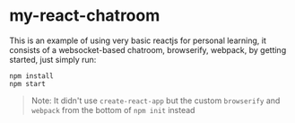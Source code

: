 # my-react-chatroom

This is an example of using very basic reactjs for personal learning, it consists of a websocket-based chatroom, browserify, webpack, by getting started, just simply run:

```shell
npm install
npm start
```

> Note: It didn't use `create-react-app` but the custom `browserify` and `webpack` from the bottom of `npm init`  instead

